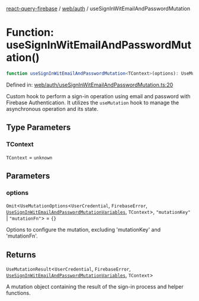 [react-query-firebase](../../../modules.md) / [web/auth](../index.md) / useSignInWitEmailAndPasswordMutation

# Function: useSignInWitEmailAndPasswordMutation()

```ts
function useSignInWitEmailAndPasswordMutation<TContext>(options): UseMutationResult<UserCredential, FirebaseError, UseSignInWitEmailAndPasswordMutationVariables, TContext>
```

Defined in: [web/auth/useSignInWitEmailAndPasswordMutation.ts:20](https://github.com/vpishuk/react-query-firebase/blob/10e2945f75363a784c3dfc0e90b9f7a489dcc848/web/auth/useSignInWitEmailAndPasswordMutation.ts#L20)

Custom hook to perform a sign-in operation using email and password with Firebase Authentication.
It utilizes the `useMutation` hook to manage the asynchronous operation and its state.

## Type Parameters

### TContext

`TContext` = `unknown`

## Parameters

### options

`Omit`\<`UseMutationOptions`\<`UserCredential`, `FirebaseError`, [`UseSignInWitEmailAndPasswordMutationVariables`](../type-aliases/UseSignInWitEmailAndPasswordMutationVariables.md), `TContext`\>, `"mutationKey"` \| `"mutationFn"`\> = `{}`

Options to configure the mutation, excluding 'mutationKey' and 'mutationFn'.

## Returns

`UseMutationResult`\<`UserCredential`, `FirebaseError`, [`UseSignInWitEmailAndPasswordMutationVariables`](../type-aliases/UseSignInWitEmailAndPasswordMutationVariables.md), `TContext`\>

A mutation object containing the result of the sign-in process and helper functions.
